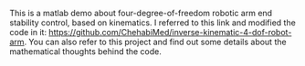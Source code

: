 This is a matlab demo about four-degree-of-freedom robotic arm end stability control, based on kinematics. I referred to this link and modified the code in it: 
https://github.com/ChehabiMed/inverse-kinematic-4-dof-robot-arm. 
You can also refer to this project and find out some details about the mathematical thoughts behind the code.
